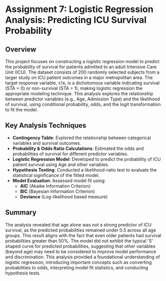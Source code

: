 # Assignment 7: Logistic Regression Analysis: Predicting ICU Survival Probability

## Overview

This project focuses on constructing a logistic regression model to predict the probability of survival for patients admitted to an adult Intensive Care Unit (ICU). The dataset consists of 200 randomly selected subjects from a larger study on ICU patient outcomes in a major metropolitan area. The target response variable, `STA`, is a dichotomous variable indicating survival (STA = 0) or non-survival (STA = 1), making logistic regression the appropriate modeling technique. This analysis explores the relationship between predictor variables (e.g., Age, Admission Type) and the likelihood of survival, using conditional probability, odds, and the logit transformation to fit the model.

## Key Analysis Techniques

- **Contingency Table**: Explored the relationship between categorical variables and survival outcomes.
- **Probability & Odds Ratio Calculations**: Estimated the odds and probabilities of survival for different predictor variables.
- **Logistic Regression Model**: Developed to predict the probability of ICU patient survival using Age and other variables.
- **Hypothesis Testing**: Conducted a likelihood-ratio test to evaluate the statistical significance of the fitted model.
- **Model Evaluation**: Assessed model fit using:
  - **AIC** (Akaike Information Criterion)
  - **BIC** (Bayesian Information Criterion)
  - **Deviance** (Log-likelihood based measure)
  
## Summary

The analysis revealed that age alone was not a strong predictor of ICU survival, as the predicted probabilities remained under 0.5 across all age groups. This result aligns with the fact that even older patients had survival probabilities greater than 50%. The model did not exhibit the typical 'S' shaped curve for predicted probabilities, suggesting that other variables (beyond age) may need to be considered to improve model performance and discrimination. This analysis provided a foundational understanding of logistic regression, introducing important concepts such as converting probabilities to odds, interpreting model fit statistics, and conducting hypothesis tests.
